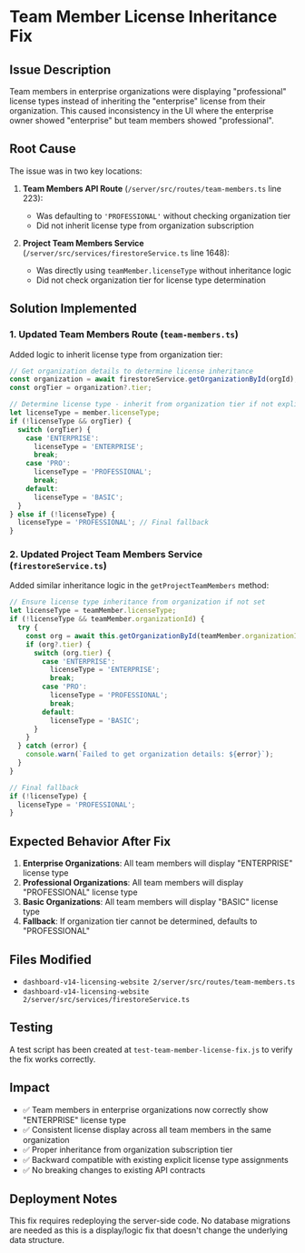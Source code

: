 # Team Member License Inheritance Fix

## Issue Description

Team members in enterprise organizations were displaying "professional" license types instead of inheriting the "enterprise" license from their organization. This caused inconsistency in the UI where the enterprise owner showed "enterprise" but team members showed "professional".

## Root Cause

The issue was in two key locations:

1. **Team Members API Route** (`/server/src/routes/team-members.ts` line 223):
   - Was defaulting to `'PROFESSIONAL'` without checking organization tier
   - Did not inherit license type from organization subscription

2. **Project Team Members Service** (`/server/src/services/firestoreService.ts` line 1648):
   - Was directly using `teamMember.licenseType` without inheritance logic
   - Did not check organization tier for license type determination

## Solution Implemented

### 1. Updated Team Members Route (`team-members.ts`)

Added logic to inherit license type from organization tier:

```typescript
// Get organization details to determine license inheritance
const organization = await firestoreService.getOrganizationById(orgId);
const orgTier = organization?.tier;

// Determine license type - inherit from organization tier if not explicitly set
let licenseType = member.licenseType;
if (!licenseType && orgTier) {
  switch (orgTier) {
    case 'ENTERPRISE':
      licenseType = 'ENTERPRISE';
      break;
    case 'PRO':
      licenseType = 'PROFESSIONAL';
      break;
    default:
      licenseType = 'BASIC';
  }
} else if (!licenseType) {
  licenseType = 'PROFESSIONAL'; // Final fallback
}
```

### 2. Updated Project Team Members Service (`firestoreService.ts`)

Added similar inheritance logic in the `getProjectTeamMembers` method:

```typescript
// Ensure license type inheritance from organization if not set
let licenseType = teamMember.licenseType;
if (!licenseType && teamMember.organizationId) {
  try {
    const org = await this.getOrganizationById(teamMember.organizationId);
    if (org?.tier) {
      switch (org.tier) {
        case 'ENTERPRISE':
          licenseType = 'ENTERPRISE';
          break;
        case 'PRO':
          licenseType = 'PROFESSIONAL';
          break;
        default:
          licenseType = 'BASIC';
      }
    }
  } catch (error) {
    console.warn(`Failed to get organization details: ${error}`);
  }
}

// Final fallback
if (!licenseType) {
  licenseType = 'PROFESSIONAL';
}
```

## Expected Behavior After Fix

1. **Enterprise Organizations**: All team members will display "ENTERPRISE" license type
2. **Professional Organizations**: All team members will display "PROFESSIONAL" license type  
3. **Basic Organizations**: All team members will display "BASIC" license type
4. **Fallback**: If organization tier cannot be determined, defaults to "PROFESSIONAL"

## Files Modified

- `dashboard-v14-licensing-website 2/server/src/routes/team-members.ts`
- `dashboard-v14-licensing-website 2/server/src/services/firestoreService.ts`

## Testing

A test script has been created at `test-team-member-license-fix.js` to verify the fix works correctly.

## Impact

- ✅ Team members in enterprise organizations now correctly show "ENTERPRISE" license type
- ✅ Consistent license display across all team members in the same organization
- ✅ Proper inheritance from organization subscription tier
- ✅ Backward compatible with existing explicit license type assignments
- ✅ No breaking changes to existing API contracts

## Deployment Notes

This fix requires redeploying the server-side code. No database migrations are needed as this is a display/logic fix that doesn't change the underlying data structure.
